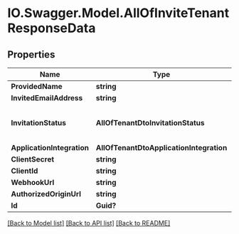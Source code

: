 # IO.Swagger.Model.AllOfInviteTenantResponseData
## Properties

Name | Type | Description | Notes
------------ | ------------- | ------------- | -------------
**ProvidedName** | **string** |  | [optional] 
**InvitedEmailAddress** | **string** |  | [optional] 
**InvitationStatus** | **AllOfTenantDtoInvitationStatus** |   0 &#x3D; Invited  1 &#x3D; Accepted  2 &#x3D; Declined | [optional] 
**ApplicationIntegration** | **AllOfTenantDtoApplicationIntegration** |  | [optional] 
**ClientSecret** | **string** |  | [optional] 
**ClientId** | **string** |  | [optional] 
**WebhookUrl** | **string** |  | [optional] 
**AuthorizedOriginUrl** | **string** |  | [optional] 
**Id** | **Guid?** |  | [optional] 

[[Back to Model list]](../README.md#documentation-for-models) [[Back to API list]](../README.md#documentation-for-api-endpoints) [[Back to README]](../README.md)

